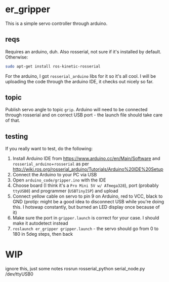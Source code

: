# er_gripper
This is a simple servo controller through arduino.

## reqs
Requires an arduino, duh. Also rosserial, not sure if it's installed by default. Otherwise:
```bash
sudo apt-get install ros-kinetic-rosserial
```

For the arduino, I got `rosserial_arduino` libs for it so it's all cool. I will be uploading the code through the arduino IDE, it checks out nicely so far.

## topic
Publish servo angle to topic `grip`.
Arduino will need to be connected through rosserial and on correct USB port - the launch file should take care of that.

## testing
If you really want to test, do the following:
1. Install Arduino IDE from https://www.arduino.cc/en/Main/Software and `rosserial_arduino`+`rosserial` as per http://wiki.ros.org/rosserial_arduino/Tutorials/Arduino%20IDE%20Setup
2. Connect the Arduino to your PC via USB
3. Open `arduino_code/gripper.ino` with the IDE
4. Choose board (I think it's a `Pro Mini 5V w/ ATmega328`), port (probably `ttyUSB0`) and programmer (`USBTinyISP`) and upload
5. Connect yellow cable on servo to pin 9 on Arduino, red to VCC, black to GND (protip: might be a good idea to disconnect USB while you're doing this. I hotswap constantly, but burned an LED display once because of it)
6. Make sure the port in `gripper.launch` is correct for your case. I should make it autodetect instead
6. `roslaunch er_gripper gripper.launch` - the servo should go from 0 to 180 in 5deg steps, then back


# WIP
ignore this, just some notes
rosrun rosserial_python serial_node.py /dev/ttyUSB0
